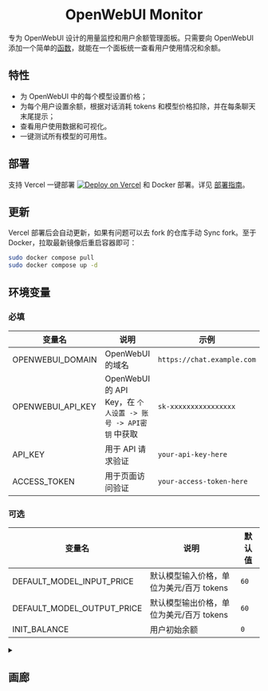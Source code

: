 <div align="center">

# OpenWebUI Monitor

</div>

专为 OpenWebUI 设计的用量监控和用户余额管理面板。只需要向 OpenWebUI 添加一个简单的[函数](https://github.com/VariantConst/OpenWebUI-Monitor/blob/main/functions/openwebui_monitor.py)，就能在一个面板统一查看用户使用情况和余额。

## 特性

- 为 OpenWebUI 中的每个模型设置价格；
- 为每个用户设置余额，根据对话消耗 tokens 和模型价格扣除，并在每条聊天末尾提示；
- 查看用户使用数据和可视化。
- 一键测试所有模型的可用性。

## 部署

支持 Vercel 一键部署 [![Deploy on Vercel](https://vercel.com/button)](https://vercel.com/new/clone?repository-url=https%3A%2F%2Fgithub.com%2FVariantConst%2FOpenWebUI-Monitor&project-name=openwebui-monitor&repository-name=OpenWebUI-Monitor) 和 Docker 部署。详见 [部署指南](https://github.com/VariantConst/OpenWebUI-Monitor/blob/main/resources/tutorials/zh-cn/deployment_guide_zh.md)。

## 更新

Vercel 部署后会自动更新，如果有问题可以去 fork 的仓库手动 Sync fork。至于 Docker，拉取最新镜像后重启容器即可：

```bash
sudo docker compose pull
sudo docker compose up -d
```

## 环境变量

### 必填

| 变量名            | 说明                                                          | 示例                       |
| ----------------- | ------------------------------------------------------------- | -------------------------- |
| OPENWEBUI_DOMAIN  | OpenWebUI 的域名                                              | `https://chat.example.com` |
| OPENWEBUI_API_KEY | OpenWebUI 的 API Key，在 `个人设置 -> 账号 -> API密钥` 中获取 | `sk-xxxxxxxxxxxxxxxx`      |
| API_KEY           | 用于 API 请求验证                                             | `your-api-key-here`        |
| ACCESS_TOKEN      | 用于页面访问验证                                              | `your-access-token-here`   |

### 可选

| 变量名                     | 说明                                     | 默认值 |
| -------------------------- | ---------------------------------------- | ------ |
| DEFAULT_MODEL_INPUT_PRICE  | 默认模型输入价格，单位为美元/百万 tokens | `60`   |
| DEFAULT_MODEL_OUTPUT_PRICE | 默认模型输出价格，单位为美元/百万 tokens | `60`   |
| INIT_BALANCE               | 用户初始余额                             | `0`    |

<details>
  <summary><h2>画廊</h2></summary>
  <div style="display: flex; flex-wrap: wrap; justify-content: center;">
    <div style="flex: 1 1 50%; padding: 5px; box-sizing: border-box;">
      <img src="https://github.com/user-attachments/assets/653e2e01-9861-472b-a6c9-4ddcf1e9133a" alt="Gallery Image 1" style="width: 100%; display: block;">
    </div>
    <div style="flex: 1 1 50%; padding: 5px; box-sizing: border-box;">
      <img src="https://github.com/user-attachments/assets/ebacc463-d31a-4cfa-bae2-2e5d05c18483" alt="Gallery Image 2" style="width: 100%; display: block;">
    </div>
    <div style="flex: 1 1 50%; padding: 5px; box-sizing: border-box;">
      <img src="https://github.com/user-attachments/assets/20c7078b-4d12-49ac-b347-35d770abe85e" alt="Gallery Image 3" style="width: 100%; display: block;">
    </div>
    <div style="flex: 1 1 50%; padding: 5px; box-sizing: border-box;">
      <img src="https://github.com/user-attachments/assets/d88d9b44-3254-4189-82ae-ce4fbb6279b8" alt="Gallery Image 4" style="width: 100%; display: block;">
    </div>
    <div style="flex: 1 1 50%; padding: 5px; box-sizing: border-box;">
      <img src="https://github.com/user-attachments/assets/3eec480e-cb73-41f3-9cea-0759d77e30c4" alt="Gallery Image 5" style="width: 100%; display: block;">
    </div>
  </div>
</details>
